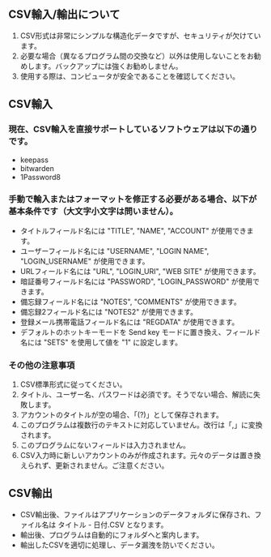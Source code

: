 ## CSV輸入/輸出について

1. CSV形式は非常にシンプルな構造化データですが、セキュリティが欠けています。
2. 必要な場合（異なるプログラム間の交換など）以外は使用しないことをお勧めします。バックアップには強くお勧めしません。
3. 使用する際は、コンピュータが安全であることを確認してください。

## CSV輸入

### 現在、CSV輸入を直接サポートしているソフトウェアは以下の通りです。

* keepass
* bitwarden
* 1Password8

### 手動で輸入またはフォーマットを修正する必要がある場合、以下が基本条件です（大文字小文字は問いません）。

* タイトルフィールド名には "TITLE", "NAME", "ACCOUNT" が使用できます。
* ユーザーフィールド名には "USERNAME", "LOGIN NAME", "LOGIN_USERNAME" が使用できます。
* URLフィールド名には "URL", "LOGIN_URI", "WEB SITE" が使用できます。
* 暗証番号フィールド名には "PASSWORD", "LOGIN_PASSWORD" が使用できます。
* 備忘録フィールド名には "NOTES", "COMMENTS" が使用できます。
* 備忘録2フィールド名には "NOTES2" が使用できます。
* 登録メール携帯電話フィールド名には "REGDATA" が使用できます。
* デフォルトのホットキーモードを Send key モードに置き換え、フィールド名には "SETS" を使用して値を "1" に設定します。

### その他の注意事項

1. CSV標準形式に従ってください。
2. タイトル、ユーザー名、パスワードは必須です。そうでない場合、解読に失敗します。
3. アカウントのタイトルが空の場合、「(?)」として保存されます。
4. このプログラムは複数行のテキストに対応していません。改行は「,」に変換されます。
5. このプログラムにないフィールドは入力されません。
6. CSV入力時に新しいアカウントのみが作成されます。元々のデータは置き換えられず、更新されません。ご注意ください。

## CSV輸出

* CSV輸出後、ファイルはアプリケーションのデータフォルダに保存され、ファイル名は タイトル - 日付.CSV となります。
* 輸出後、プログラムは自動的にフォルダへと案内します。
* 輸出したCSVを適切に処理し、データ漏洩を防いでください。